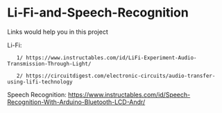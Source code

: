# Li-Fi-and-Speech-Recognition

Links would help you in this project

Li-Fi:

       1/ https://www.instructables.com/id/LiFi-Experiment-Audio-Transmission-Through-Light/
       
       2/ https://circuitdigest.com/electronic-circuits/audio-transfer-using-lifi-technology
       
Speech Recognition: https://www.instructables.com/id/Speech-Recognition-With-Arduino-Bluetooth-LCD-Andr/



 
